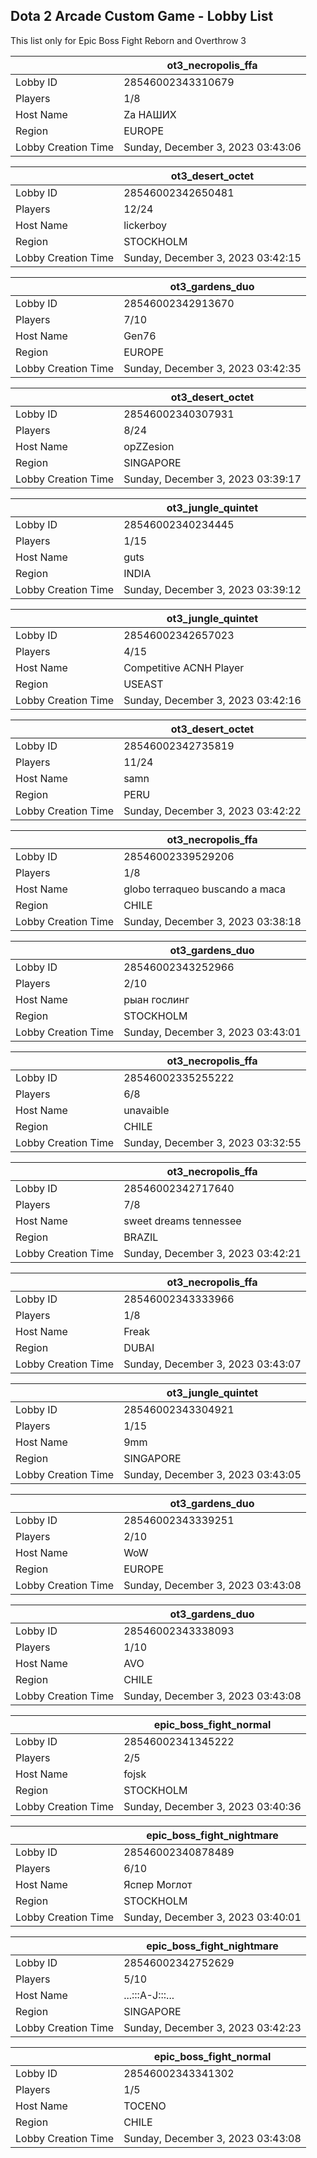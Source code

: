 ## Dota 2 Arcade Custom Game - Lobby List

This list only for Epic Boss Fight Reborn and Overthrow 3

|  | ot3_necropolis_ffa |
| ------ | ------ |
| Lobby ID | 28546002343310679 |
| Players | 1/8 |
| Host Name | Za НАШИХ |
| Region | EUROPE |
| Lobby Creation Time | Sunday, December 3, 2023 03:43:06 |


|  | ot3_desert_octet |
| ------ | ------ |
| Lobby ID | 28546002342650481 |
| Players | 12/24 |
| Host Name | lickerboy |
| Region | STOCKHOLM |
| Lobby Creation Time | Sunday, December 3, 2023 03:42:15 |


|  | ot3_gardens_duo |
| ------ | ------ |
| Lobby ID | 28546002342913670 |
| Players | 7/10 |
| Host Name | Gen76 |
| Region | EUROPE |
| Lobby Creation Time | Sunday, December 3, 2023 03:42:35 |


|  | ot3_desert_octet |
| ------ | ------ |
| Lobby ID | 28546002340307931 |
| Players | 8/24 |
| Host Name | opZZesion |
| Region | SINGAPORE |
| Lobby Creation Time | Sunday, December 3, 2023 03:39:17 |


|  | ot3_jungle_quintet |
| ------ | ------ |
| Lobby ID | 28546002340234445 |
| Players | 1/15 |
| Host Name | guts |
| Region | INDIA |
| Lobby Creation Time | Sunday, December 3, 2023 03:39:12 |


|  | ot3_jungle_quintet |
| ------ | ------ |
| Lobby ID | 28546002342657023 |
| Players | 4/15 |
| Host Name | Competitive ACNH Player |
| Region | USEAST |
| Lobby Creation Time | Sunday, December 3, 2023 03:42:16 |


|  | ot3_desert_octet |
| ------ | ------ |
| Lobby ID | 28546002342735819 |
| Players | 11/24 |
| Host Name | samn |
| Region | PERU |
| Lobby Creation Time | Sunday, December 3, 2023 03:42:22 |


|  | ot3_necropolis_ffa |
| ------ | ------ |
| Lobby ID | 28546002339529206 |
| Players | 1/8 |
| Host Name | globo terraqueo buscando a maca |
| Region | CHILE |
| Lobby Creation Time | Sunday, December 3, 2023 03:38:18 |


|  | ot3_gardens_duo |
| ------ | ------ |
| Lobby ID | 28546002343252966 |
| Players | 2/10 |
| Host Name | рыан гослинг |
| Region | STOCKHOLM |
| Lobby Creation Time | Sunday, December 3, 2023 03:43:01 |


|  | ot3_necropolis_ffa |
| ------ | ------ |
| Lobby ID | 28546002335255222 |
| Players | 6/8 |
| Host Name | unavaible |
| Region | CHILE |
| Lobby Creation Time | Sunday, December 3, 2023 03:32:55 |


|  | ot3_necropolis_ffa |
| ------ | ------ |
| Lobby ID | 28546002342717640 |
| Players | 7/8 |
| Host Name | sweet dreams tennessee |
| Region | BRAZIL |
| Lobby Creation Time | Sunday, December 3, 2023 03:42:21 |


|  | ot3_necropolis_ffa |
| ------ | ------ |
| Lobby ID | 28546002343333966 |
| Players | 1/8 |
| Host Name | Freak |
| Region | DUBAI |
| Lobby Creation Time | Sunday, December 3, 2023 03:43:07 |


|  | ot3_jungle_quintet |
| ------ | ------ |
| Lobby ID | 28546002343304921 |
| Players | 1/15 |
| Host Name | 9mm |
| Region | SINGAPORE |
| Lobby Creation Time | Sunday, December 3, 2023 03:43:05 |


|  | ot3_gardens_duo |
| ------ | ------ |
| Lobby ID | 28546002343339251 |
| Players | 2/10 |
| Host Name | WoW |
| Region | EUROPE |
| Lobby Creation Time | Sunday, December 3, 2023 03:43:08 |


|  | ot3_gardens_duo |
| ------ | ------ |
| Lobby ID | 28546002343338093 |
| Players | 1/10 |
| Host Name | AVO |
| Region | CHILE |
| Lobby Creation Time | Sunday, December 3, 2023 03:43:08 |


|  | epic_boss_fight_normal |
| ------ | ------ |
| Lobby ID | 28546002341345222 |
| Players | 2/5 |
| Host Name | fojsk |
| Region | STOCKHOLM |
| Lobby Creation Time | Sunday, December 3, 2023 03:40:36 |


|  | epic_boss_fight_nightmare |
| ------ | ------ |
| Lobby ID | 28546002340878489 |
| Players | 6/10 |
| Host Name | Яспер Моглот |
| Region | STOCKHOLM |
| Lobby Creation Time | Sunday, December 3, 2023 03:40:01 |


|  | epic_boss_fight_nightmare |
| ------ | ------ |
| Lobby ID | 28546002342752629 |
| Players | 5/10 |
| Host Name | ...:::A-J:::... |
| Region | SINGAPORE |
| Lobby Creation Time | Sunday, December 3, 2023 03:42:23 |


|  | epic_boss_fight_normal |
| ------ | ------ |
| Lobby ID | 28546002343341302 |
| Players | 1/5 |
| Host Name | TOCENO |
| Region | CHILE |
| Lobby Creation Time | Sunday, December 3, 2023 03:43:08 |


